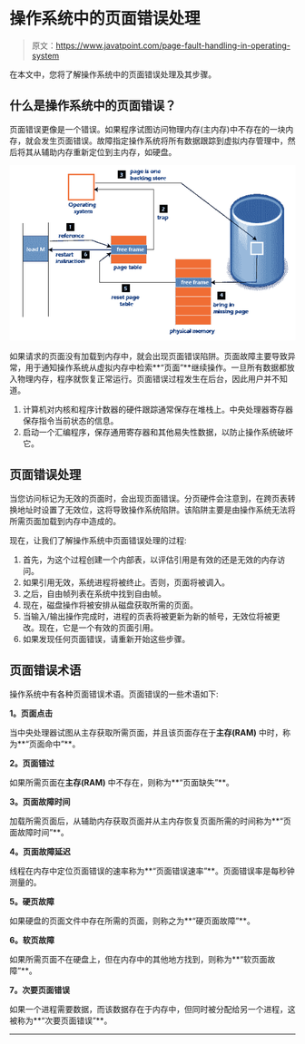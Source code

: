 # 操作系统中的页面错误处理

> 原文：<https://www.javatpoint.com/page-fault-handling-in-operating-system>

在本文中，您将了解操作系统中的页面错误处理及其步骤。

## 什么是操作系统中的页面错误？

页面错误更像是一个错误。如果程序试图访问物理内存(主内存)中不存在的一块内存，就会发生页面错误。故障指定操作系统将所有数据跟踪到虚拟内存管理中，然后将其从辅助内存重新定位到主内存，如硬盘。

![Page Fault Handling in Operating System](img/43bfee40742fe446843c14f41f74c440.png)

如果请求的页面没有加载到内存中，就会出现页面错误陷阱。页面故障主要导致异常，用于通知操作系统从虚拟内存中检索**“页面”**继续操作。一旦所有数据都放入物理内存，程序就恢复正常运行。页面错误过程发生在后台，因此用户并不知道。

1.  计算机对内核和程序计数器的硬件跟踪通常保存在堆栈上。中央处理器寄存器保存指令当前状态的信息。
2.  启动一个汇编程序，保存通用寄存器和其他易失性数据，以防止操作系统破坏它。

## 页面错误处理

当您访问标记为无效的页面时，会出现页面错误。分页硬件会注意到，在跨页表转换地址时设置了无效位，这将导致操作系统陷阱。该陷阱主要是由操作系统无法将所需页面加载到内存中造成的。

现在，让我们了解操作系统中页面错误处理的过程:

1.  首先，为这个过程创建一个内部表，以评估引用是有效的还是无效的内存访问。
2.  如果引用无效，系统进程将被终止。否则，页面将被调入。
3.  之后，自由帧列表在系统中找到自由帧。
4.  现在，磁盘操作将被安排从磁盘获取所需的页面。
5.  当输入/输出操作完成时，进程的页表将被更新为新的帧号，无效位将被更改。现在，它是一个有效的页面引用。
6.  如果发现任何页面错误，请重新开始这些步骤。

## 页面错误术语

操作系统中有各种页面错误术语。页面错误的一些术语如下:

**1。页面点击**

当中央处理器试图从主存获取所需页面，并且该页面存在于**主存(RAM)** 中时，称为**“页面命中”**。

**2。页面错过**

如果所需页面在**主存(RAM)** 中不存在，则称为**“页面缺失”**。

**3。页面故障时间**

加载所需页面后，从辅助内存获取页面并从主内存恢复页面所需的时间称为**“页面故障时间”**。

**4。页面故障延迟**

线程在内存中定位页面错误的速率称为**“页面错误速率”**。页面错误率是每秒钟测量的。

**5。硬页故障**

如果硬盘的页面文件中存在所需的页面，则称之为**“硬页面故障”**。

**6。软页故障**

如果所需页面不在硬盘上，但在内存中的其他地方找到，则称为**“软页面故障”**。

**7。次要页面错误**

如果一个进程需要数据，而该数据存在于内存中，但同时被分配给另一个进程，这被称为**“次要页面错误”**。

* * *